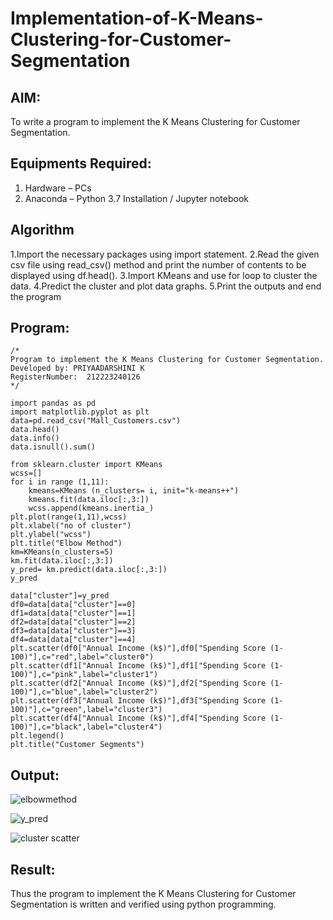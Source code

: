 # Implementation-of-K-Means-Clustering-for-Customer-Segmentation

## AIM:
To write a program to implement the K Means Clustering for Customer Segmentation.

## Equipments Required:
1. Hardware – PCs
2. Anaconda – Python 3.7 Installation / Jupyter notebook

## Algorithm

1.Import the necessary packages using import statement.
2.Read the given csv file using read_csv() method and print the number of contents to be displayed using df.head().
3.Import KMeans and use for loop to cluster the data.
4.Predict the cluster and plot data graphs.
5.Print the outputs and end the program
 

## Program:
```
/*
Program to implement the K Means Clustering for Customer Segmentation.
Developed by: PRIYAADARSHINI K
RegisterNumber:  212223240126
*/
```

```
import pandas as pd
import matplotlib.pyplot as plt
data=pd.read_csv("Mall_Customers.csv")
data.head()
data.info()
data.isnull().sum()

from sklearn.cluster import KMeans
wcss=[]
for i in range (1,11):
    kmeans=KMeans (n_clusters= i, init="k-means++")
    kmeans.fit(data.iloc[:,3:])
    wcss.append(kmeans.inertia_)
plt.plot(range(1,11),wcss)
plt.xlabel("no of cluster")
plt.ylabel("wcss")
plt.title("Elbow Method")
km=KMeans(n_clusters=5)
km.fit(data.iloc[:,3:])
y_pred= km.predict(data.iloc[:,3:])
y_pred

data["cluster"]=y_pred
df0=data[data["cluster"]==0]
df1=data[data["cluster"]==1]
df2=data[data["cluster"]==2]
df3=data[data["cluster"]==3]
df4=data[data["cluster"]==4]
plt.scatter(df0["Annual Income (k$)"],df0["Spending Score (1-100)"],c="red",label="cluster0")
plt.scatter(df1["Annual Income (k$)"],df1["Spending Score (1-100)"],c="pink",label="cluster1")
plt.scatter(df2["Annual Income (k$)"],df2["Spending Score (1-100)"],c="blue",label="cluster2")
plt.scatter(df3["Annual Income (k$)"],df3["Spending Score (1-100)"],c="green",label="cluster3")
plt.scatter(df4["Annual Income (k$)"],df4["Spending Score (1-100)"],c="black",label="cluster4")
plt.legend()
plt.title("Customer Segments")
```

## Output:
![elbowmethod](https://github.com/user-attachments/assets/7a91b50b-14b8-415f-a117-8a67fbb2cc04)

![y_pred](https://github.com/user-attachments/assets/e56b2c2c-5e1c-42ca-beb1-118c5cf07c4a)

![cluster scatter](https://github.com/user-attachments/assets/3b5bfc3d-6e54-48f0-acda-ddc20df20538)


## Result:
Thus the program to implement the K Means Clustering for Customer Segmentation is written and verified using python programming.
